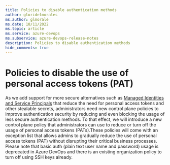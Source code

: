 ```yaml
---
title: Policies to disable authentication methods
author: gloridelmorales
ms.author: glmorale
ms.date: 10/11/2022
ms.topic: article
ms.service: azure-devops
ms.subservice: azure-devops-release-notes
description: Policies to disable authentication methods
hide_comments: true
---
```


# Policies to disable the use of personal access tokens (PAT)

As we add support for more secure alternatives such as [Managed Identities and Service Principals](./support-azure-managed-identities.md) that reduce the need for personal access tokens and other stealable secrets, administrators need new control plane policies to improve authentication security by reducing and even blocking the usage of less secure authentication methods. To that effect, we will introduce a new control plane policy that administrators can use to reduce or turn off the usage of personal access tokens (PATs).These policies will come with an exception list that allows admins to gradually reduce the use of personal access tokens (PAT) without disrupting their critical business processes. Please note that basic auth (plain text user name and password) usage is deprecated in Azure DevOps and there is an existing organization policy to turn off using SSH keys already.


